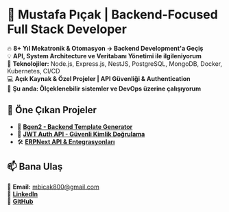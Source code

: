 # 🚀 Mustafa Pıçak | Backend-Focused Full Stack Developer  

🔥 **8+ Yıl Mekatronik & Otomasyon → Backend Development'a Geçiş**  
💡 **API, System Architecture ve Veritabanı Yönetimi ile ilgileniyorum**  
🔧 **Teknolojiler:** Node.js, Express.js, NestJS, PostgreSQL, MongoDB, Docker, Kubernetes, CI/CD  
💻 **Açık Kaynak & Özel Projeler | API Güvenliği & Authentication**  
🚀 **Şu anda: Ölçeklenebilir sistemler ve DevOps üzerine çalışıyorum**  

## 📌 Öne Çıkan Projeler  
- 🚀 **[Bgen2 - Backend Template Generator](https://github.com/dissidentone/bgen2)**  
- 🔐 **[JWT Auth API - Güvenli Kimlik Doğrulama](https://github.com/dissidentone/jwt-auth-api)**  
- 🛠 **[ERPNext API & Entegrasyonları](https://github.com/dissidentone/erpnext-api)**  

## 📫 Bana Ulaş  
📧 **Email:** mbicak800@gmail.com  
🔗 **[LinkedIn](https://www.linkedin.com/in/mustafapicak007/)**  
🔗 **[GitHub](https://github.com/dissidentone)**  
